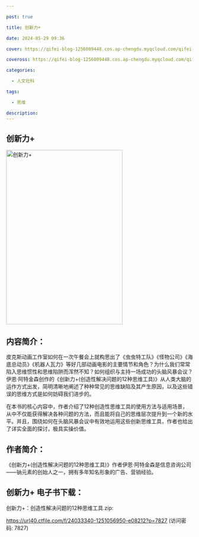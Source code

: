 ```yaml
---

post: true

title: 创新力+

date: 2024-05-29 09:36

cover: https://qifei-blog-1256009448.cos.ap-chengdu.myqcloud.com/qifei-blog/65d6cc439f345e8d03f22266.jpg

coveross: https://qifei-blog-1256009448.cos.ap-chengdu.myqcloud.com/qifei-blog/65d6cc439f345e8d03f22266.jpg

categories:

  - 人文社科

tags:

  - 思维

description:
---
```




## 创新力+
<img alt=" 创新力+" class="aligncenter loaded" data-was-processed="true" decoding="async" fetchpriority="high" height="471" src="https://qifei-blog-1256009448.cos.ap-chengdu.myqcloud.com/qifei-blog/65d6cc439f345e8d03f22266.jpg" style="cursor: zoom-in;" width="314"/>

## 内容简介：

皮克斯动画工作室如何在一次午餐会上就构思出了《虫虫特工队》《怪物公司》《海底总动员》《机器人瓦力》等好几部动画电影的主要情节和角色？为什么我们常常陷入思维惯性和思维陷阱而浑然不知？如何组织与主持一场成功的头脑风暴会议？ 伊恩·阿特金森创作的《创新力+(创造性解决问题的12种思维工具)》从人类大脑的运作方式出发，简明清晰地阐述了种种常见的思维缺陷及其产生原因，以及这些错误的思维方式是如何妨碍我们进步的。

在本书的核心内容中，作者介绍了12种创造性思维工具的使用方法与适用场景，从中不仅能获得解决各种问题的方法，而且能将自己的思维层次提升到一个新的水平。并且，围绕如何在头脑风暴会议中有效地运用这些创新思维工具，作者也给出了详实全面的探讨，极具实操价值。

## 作者简介：

《创新力+(创造性解决问题的12种思维工具)》作者伊恩·阿特金森是信息咨询公司——钠元素的创始人之一，拥有多年知名形象的广告、营销经验。

## 创新力+ 电子书下载：



创新力+：创造性解决问题的12种思维工具.zip: 

https://url40.ctfile.com/f/24033340-1251056950-e08212?p=7827 (访问密码: 7827)
